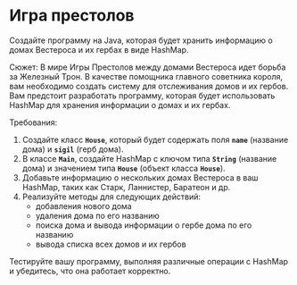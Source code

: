 # Игра престолов

Создайте программу на Java, которая будет хранить информацию о домах Вестероса и их гербах в виде HashMap.

Сюжет: В мире Игры Престолов между домами Вестероса идет борьба за Железный Трон. В качестве помощника главного советника короля, вам необходимо создать систему для отслеживания домов и их гербов. Вам предстоит разработать программу, которая будет использовать HashMap для хранения информации о домах и их гербах.

Требования:

1. Создайте класс **`House`**, который будет содержать поля **`name`** (название дома) и **`sigil`** (герб дома).
2. В классе **`Main`**, создайте HashMap с ключом типа **`String`** (название дома) и значением типа **`House`** (объект класса **`House`**).
3. Добавьте информацию о нескольких домах Вестероса в ваш HashMap, таких как Старк, Ланнистер, Баратеон и др.
4. Реализуйте методы для следующих действий:
    - добавления нового дома
    - удаления дома по его названию
    - поиска дома и вывода информации о гербе дома по его названию
    - вывода списка всех домов и их гербов

Тестируйте вашу программу, выполняя различные операции с HashMap и убедитесь, что она работает корректно.